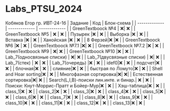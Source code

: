 # Labs_PTSU_2024
Кобяков Егор гр. ИВТ-24-1б
| Задание | Код | Блок-схема | 
| ------------- | ------------- | ------------- |
| GreenTextboock №4 | :x:| :x:  |
| GreenTextboock №5 | :x: | :x:  | 
| Пузырек |:x: | :x:  |
| Выборка |:x: | :x:  |
| Вставка |:x: | :x:  |
| Ханойская |:x: | :x:  |
| 8 Ферзей|:x:  |:x:  |
| GreenTextboock №6 |:x:  | :x:  |
| GreenTextboock №7.1 |:x:| :x:  |
| GreenTextboock №7.2 |:x:  | :x:  |
| GreenTextboock №9 | :x:| :x:  | 
| GreenTextboock №10 |:x: | :x:  |
| Lab_7(односвязные списки) | :x:| :x:  |
| Lab_7(двусвязные списки) | :x:| :x:  |
| Lab_7(стек) | :x: | :x:  |
| Lab_7(очередь) |:x:  | :x:  |
| idef0|:x:  | :x:  | 
| подсчет|:x: | :x:  |
| блочная|:x: | :x:  |
| слияние|:x: | :x:  |
| быстрая по Ломуто|:x: | :x:  |
| Shell and Hoar sorting|:x: | :x:  |
| Многофазная сортировка|:x:| :x:|
| Естественная сортировка|:x:| :x:  |
| Search(L,I,B)-поиски лин.инте. и бинар.| :x: | :x:  |
| Поиски: Кнут-Моррис-Пратт и Бойер-Мур|:x: | :x:  |
| Хэш-таблица|:x:  | :x:  |
| class_1|:x: | :x:  |
| class_2|:x:  | :x:  |
| class_3|:x:  | :x:  |
| class_4|:x:  | :x:  |
| class_5|:x:  | :x:  |
| class_6|:x:  | :x:  |
| class_7|:x:  | :x:  |
| class_8|:x:  | :x:  |
| class_9|:x:  | :x:  |
| class_10|:x:  | :x:  |
| class_11|:x:  | :x:  |
| class_12|:x:  | :x:  |
| class_13|:x:  | :x:  |
